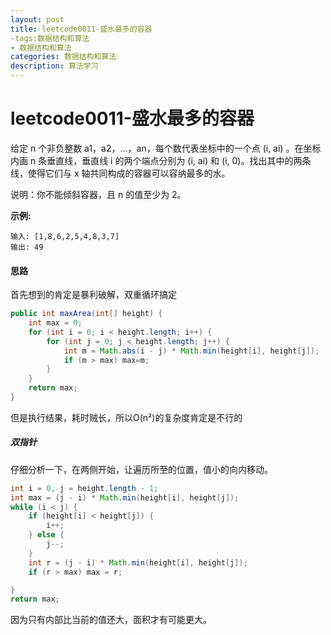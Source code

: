 ```yaml
---
layout: post
title: leetcode0011-盛水最多的容器
-tags:数据结构和算法
- 数据结构和算法
categories: 数据结构和算法
description: 算法学习
---
```

# leetcode0011-盛水最多的容器

给定 n 个非负整数 a1，a2，...，an，每个数代表坐标中的一个点 (i, ai) 。在坐标内画 n 条垂直线，垂直线 i 的两个端点分别为 (i, ai) 和 (i, 0)。找出其中的两条线，使得它们与 x 轴共同构成的容器可以容纳最多的水。

说明：你不能倾斜容器，且 n 的值至少为 2。

**示例:**

```
输入: [1,8,6,2,5,4,8,3,7]
输出: 49
```

#### 思路

首先想到的肯定是暴利破解，双重循环搞定

```java
public int maxArea(int[] height) {
    int max = 0;
    for (int i = 0; i < height.length; i++) {
        for (int j = 0; j < height.length; j++) {
            int m = Math.abs(i - j) * Math.min(height[i], height[j]);
            if (m > max) max=m;
        }
    }
    return max;
}
```

但是执行结果，耗时贼长，所以O(n²)的复杂度肯定是不行的

##### 双指针

仔细分析一下，在两侧开始，让遍历所至的位置，值小的向内移动。

```java
int i = 0, j = height.length - 1;
int max = (j - i) * Math.min(height[i], height[j]);
while (i < j) {
    if (height[i] < height[j]) {
        i++;
    } else {
        j--;
    }
    int r = (j - i) * Math.min(height[i], height[j]);
    if (r > max) max = r;

}
return max;
```

因为只有内部比当前的值还大，面积才有可能更大。